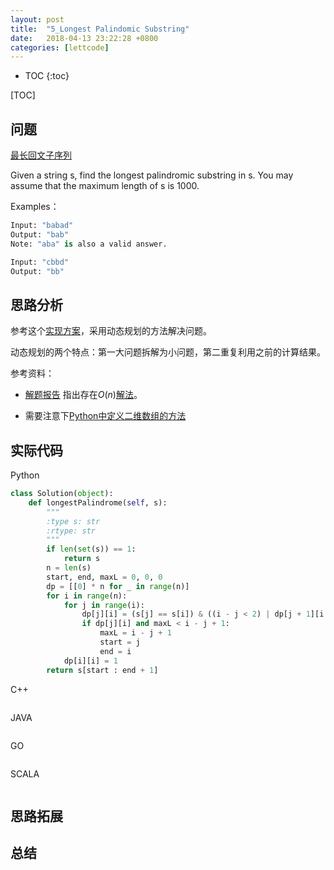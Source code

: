 ```yaml
---
layout: post
title:  "5_Longest Palindomic Substring"
date:   2018-04-13 23:22:28 +0800
categories: [lettcode]
---
```


* TOC
{:toc}

[TOC]

## 问题
[最长回文子序列](https://leetcode.com/problems/longest-palindromic-substring/description/)

Given a string s, find the longest palindromic substring in s. You may assume that the maximum length of s is 1000.


Examples：
```python
Input: "babad"
Output: "bab"
Note: "aba" is also a valid answer.
```

```python
Input: "cbbd"
Output: "bb"
```
## 思路分析
参考这个[实现方案](https://blog.csdn.net/fuxuemingzhu/article/details/79573621)，采用动态规划的方法解决问题。

动态规划的两个特点：第一大问题拆解为小问题，第二重复利用之前的计算结果。

参考资料：

- [解题报告](http://fisherlei.blogspot.com/2012/12/leetcode-longest-palindromic-substring.html)
指出存在$O(n)$[解法](https://articles.leetcode.com/longest-palindromic-substring-part-ii/)。

- 需要注意下[Python中定义二维数组的方法](https://www.cnblogs.com/woshare/p/5823303.html)

## 实际代码
Python
```python
class Solution(object):
    def longestPalindrome(self, s):
        """
        :type s: str
        :rtype: str
        """
        if len(set(s)) == 1:
            return s
        n = len(s)
        start, end, maxL = 0, 0, 0
        dp = [[0] * n for _ in range(n)]
        for i in range(n):
            for j in range(i):
                dp[j][i] = (s[j] == s[i]) & ((i - j < 2) | dp[j + 1][i - 1])
                if dp[j][i] and maxL < i - j + 1:
                    maxL = i - j + 1
                    start = j
                    end = i
            dp[i][i] = 1
        return s[start : end + 1]
```

C++
```code

```

JAVA
```code

```

GO
```code

```


SCALA
```code

```
## 思路拓展

## 总结
